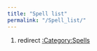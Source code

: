 ```yaml
---
title: "Spell list"
permalink: "/Spell_list/"
---
```


1.  redirect [:Category:Spells](:Category:Spells "wikilink")